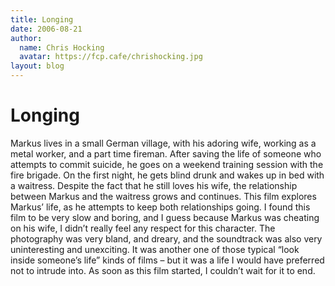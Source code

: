 ```yaml
---
title: Longing
date: 2006-08-21
author:
  name: Chris Hocking
  avatar: https://fcp.cafe/chrishocking.jpg
layout: blog
---
```

# Longing

Markus lives in a small German village, with his adoring wife, working as a metal worker, and a part time fireman. After saving the life of someone who attempts to commit suicide, he goes on a weekend training session with the fire brigade. On the first night, he gets blind drunk and wakes up in bed with a waitress. Despite the fact that he still loves his wife, the relationship between Markus and the waitress grows and continues. This film explores Markus’ life, as he attempts to keep both relationships going. I found this film to be very slow and boring, and I guess because Markus was cheating on his wife, I didn’t really feel any respect for this character. The photography was very bland, and dreary, and the soundtrack was also very uninteresting and unexciting. It was another one of those typical “look inside someone’s life” kinds of films – but it was a life I would have preferred not to intrude into. As soon as this film started, I couldn’t wait for it to end.